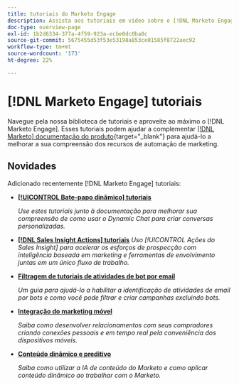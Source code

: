 ```yaml
---
title: tutoriais do Marketo Engage
description: Assista aos tutoriais em vídeo sobre o [!DNL Marketo Engage]. Melhore sua compreensão sobre o uso dos recursos de automação de marketing e muito mais.
doc-type: overview-page
exl-id: 1b2d6334-377a-4f59-923a-ecbe0dc0ba0c
source-git-commit: 5675455d53f53e53198a853ce01585f8722aec92
workflow-type: tm+mt
source-wordcount: '173'
ht-degree: 22%

---
```


# [!DNL Marketo Engage] tutoriais

Navegue pela nossa biblioteca de tutoriais e aproveite ao máximo o [!DNL Marketo Engage]. Esses tutoriais podem ajudar a complementar [[!DNL Marketo] documentação do produto](https://experienceleague.adobe.com/docs/marketo/using/home.html){target="_blank"} para ajudá-lo a melhorar a sua compreensão dos recursos de automação de marketing.

<div id="whats-new-section">

## Novidades

Adicionado recentemente [!DNL Marketo Engage] tutoriais:

* **[[!UICONTROL Bate-papo dinâmico]  tutoriais](/help/dynamic-chat/dynamic-chat-overview.md)**

   _Use estes tutoriais junto à documentação para melhorar sua compreensão de como usar o Dynamic Chat para criar conversas personalizadas._

* **[[!DNL Sales Insight Actions] tutoriais](/help/sales-insight-actions/overview.md)**
   _Uso [!UICONTROL Ações do Sales Insight] para acelerar os esforços de prospecção com inteligência baseada em marketing e ferramentas de envolvimento juntas em um único fluxo de trabalho._

* **[Filtragem de tutoriais de atividades de bot por email](/help/filtering-email-bot-activities/setup.md)**

   _Um guia para ajudá-lo a habilitar a identificação de atividades de email por bots e como você pode filtrar e criar campanhas excluindo bots._

* **[Integração do marketing móvel](/help/cross-channel-marketing/mobile-marketing-learn.md)**

   _Saiba como desenvolver relacionamentos com seus compradores criando conexões pessoais e em tempo real pela conveniência dos dispositivos móveis._

* **[Conteúdo dinâmico e preditivo](/help/email-marketing/dynamic-and-predictive-content-learn.md)**

   _Saiba como utilizar a IA de conteúdo do Marketo e como aplicar conteúdo dinâmico ao trabalhar com o Marketo._

</div>
<div id="recs-overview-body-1"></div>
<div id="recs-overview-body-2"></div>
<div id="recs-overview-body-3"></div>
<div id="recs-overview-body-4"></div>
<div id="recs-overview-body-5"></div>
<div id="recs-overview-body-6"></div>
